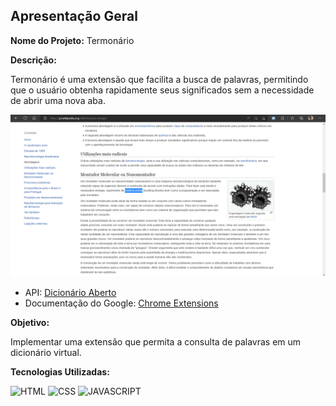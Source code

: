 ## Apresentação Geral

**Nome do Projeto:** Termonário

**Descrição:**

Termonário é uma extensão que facilita a busca de palavras, permitindo que o usuário obtenha rapidamente seus significados sem a necessidade de abrir uma nova aba.

![demo](https://raw.githubusercontent.com/Edssaac/termonario/main/source/images/termonario.gif)

- API: [Dicionário Aberto](https://api.dicionario-aberto.net/index.html)
- Documentação do Google: [Chrome Extensions](https://developer.chrome.com/docs/extensions/get-started?hl=pt-br)

**Objetivo:**

Implementar uma extensão que permita a consulta de palavras em um dicionário virtual.

**Tecnologias Utilizadas:**

![HTML](https://img.shields.io/badge/HTML5-E34F26?style=for-the-badge&logo=html5&logoColor=white)
![CSS](https://img.shields.io/badge/CSS3-1572B6?style=for-the-badge&logo=css3&logoColor=white)
![JAVASCRIPT](https://img.shields.io/badge/JavaScript-323330?style=for-the-badge&logo=javascript&logoColor=F7DF1E)
